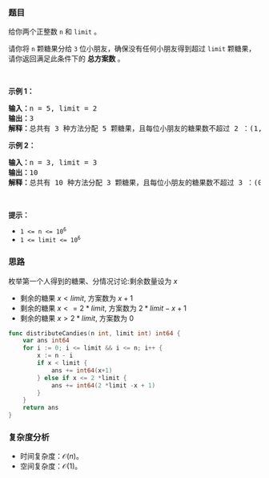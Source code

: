 ### 题目

<p>给你两个正整数 <code>n</code> 和 <code>limit</code> 。</p>

<p>请你将 <code>n</code> 颗糖果分给 <code>3</code> 位小朋友，确保没有任何小朋友得到超过 <code>limit</code> 颗糖果，请你返回满足此条件下的 <strong>总方案数</strong> 。</p>

<p> </p>

<p><strong class="example">示例 1：</strong></p>

<pre>
<b>输入：</b>n = 5, limit = 2
<b>输出：</b>3
<b>解释：</b>总共有 3 种方法分配 5 颗糖果，且每位小朋友的糖果数不超过 2 ：(1, 2, 2) ，(2, 1, 2) 和 (2, 2, 1) 。
</pre>

<p><strong class="example">示例 2：</strong></p>

<pre>
<b>输入：</b>n = 3, limit = 3
<b>输出：</b>10
<b>解释：</b>总共有 10 种方法分配 3 颗糖果，且每位小朋友的糖果数不超过 3 ：(0, 0, 3) ，(0, 1, 2) ，(0, 2, 1) ，(0, 3, 0) ，(1, 0, 2) ，(1, 1, 1) ，(1, 2, 0) ，(2, 0, 1) ，(2, 1, 0) 和 (3, 0, 0) 。
</pre>

<p> </p>

<p><strong>提示：</strong></p>

<ul>
	<li><code>1 <= n <= 10<sup>6</sup></code></li>
	<li><code>1 <= limit <= 10<sup>6</sup></code></li>
</ul>

### 思路

枚举第一个人得到的糖果、分情况讨论:剩余数量设为 $x$

- 剩余的糖果 $x < limit$, 方案数为 $x+1$
- 剩余的糖果 $x <= 2*limit$, 方案数为 $2*limit - x + 1$
- 剩余的糖果 $x > 2*limit$, 方案数为 $0$

```go
func distributeCandies(n int, limit int) int64 {
	var ans int64
	for i := 0; i <= limit && i <= n; i++ {
		x := n - i
		if x < limit {
			ans += int64(x+1)
		} else if x <= 2 *limit {
			ans += int64(2 *limit -x + 1)
		}
	}
	return ans
}
```

### 复杂度分析

- 时间复杂度：$\mathcal{O}(n)$。
- 空间复杂度：$\mathcal{O}(1)$。
